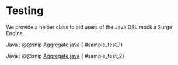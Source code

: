 # Testing

We provide a helper class to aid users of the Java DSL mock a Surge Engine. 

Java
:    @@snip [Aggregate.java](/modules/surge-docs/src/test/java/javadocs/commandapp/Test.java) { #sample_test_1}

Java
:    @@snip [Aggregate.java](/modules/surge-docs/src/test/java/javadocs/commandapp/Test.java) { #sample_test_2}



